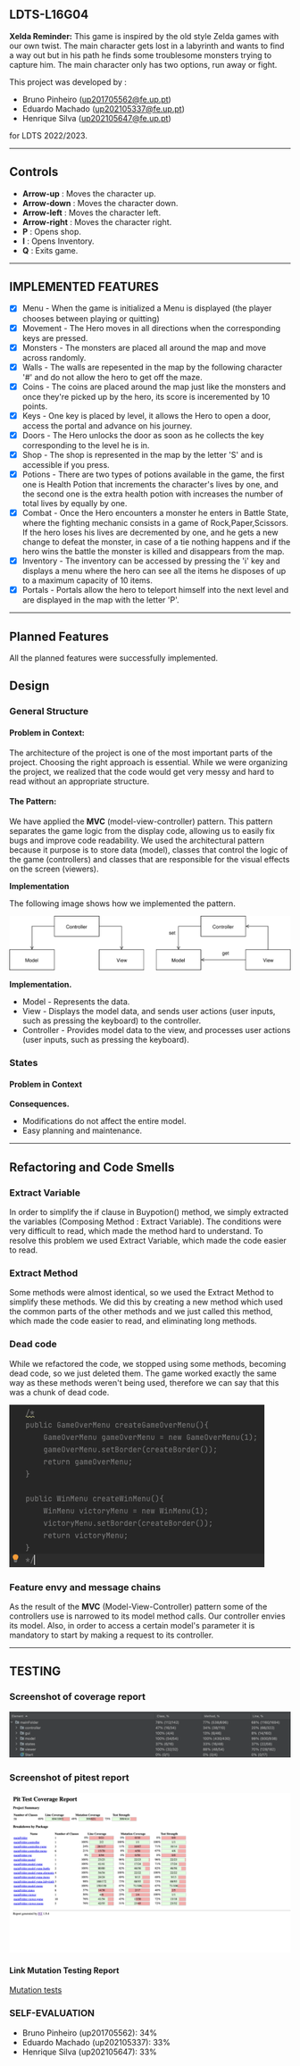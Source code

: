 ## LDTS-L16G04  <XELDA>

**Xelda Reminder:** This game is inspired by the old style Zelda games with our own twist.
The main character gets lost in a labyrinth and wants to find a way out but in his path he finds some troublesome monsters trying to capture him. 
The main character only has two options, run away or fight.


This project was developed by :
- Bruno Pinheiro (up201705562@fe.up.pt)
- Eduardo Machado (up202105337@fe.up.pt) 
- Henrique Silva (up202105647@fe.up.pt) 

for LDTS 2022/2023.

---
## Controls
- **Arrow-up** : Moves the character up.
- **Arrow-down** : Moves the character down.
- **Arrow-left** : Moves the character left.
- **Arrow-right** : Moves the character right.
- **P** : Opens shop.
- **I** : Opens Inventory.
- **Q** : Exits game.

---

## IMPLEMENTED FEATURES
- [x] Menu - When the game is initialized a Menu is displayed (the player chooses between playing or quitting)
- [x] Movement - The Hero moves in all directions when the corresponding keys are pressed.
- [x] Monsters - The monsters are placed all around the map and move across randomly.
- [x] Walls - The walls are repesented in the map by the following character '#' and do not allow the hero to get off the maze.
- [x] Coins - The coins are placed around the map just like the monsters and once they're picked up by the hero,
  its score is inceremented by 10 points.
- [x] Keys - One key is placed by level, it allows the Hero to open a door, access the portal and advance on his journey.
- [x] Doors - The Hero unlocks the door as soon as he collects the key corresponding to the level he is in.
- [x] Shop - The shop is represented in the map by the letter 'S' and is accessible if you press.
- [x] Potions - There are two types of potions available in the game, the first one is Health Potion that increments the character's lives by one,
  and the second one is the extra health potion with increases the number of total lives by equally by one.
- [x] Combat - Once the Hero encounters a monster he enters in Battle State, where the fighting mechanic consists
  in a game of Rock,Paper,Scissors. If the hero loses his lives are decremented by one, and he gets a new change to
  defeat the monster, in case of a tie nothing happens and if the hero wins the battle the monster is killed and disappears from the map.
- [x] Inventory - The inventory can be accessed by pressing the 'i' key and displays a menu where the hero can see all the items
  he disposes of up to a maximum capacity of 10 items.
- [x] Portals - Portals allow the hero to teleport himself into the next level and are displayed in the map with the letter 'P'.

---

## Planned Features

All the planned features were successfully implemented.

## Design

### General Structure
#### Problem in Context:

The architecture of the project is one of the most important parts of the project. Choosing the right approach is essential.
While we were organizing the project, we realized that the code would get very messy and hard to read without an appropriate structure.

#### The Pattern:

We have applied the **MVC** (model-view-controller) pattern. This pattern separates the game logic from the display code, allowing us to easily fix bugs and improve code readability.
We used the architectural pattern because it purpose is to store data (model), classes that control the logic of the game (controllers) and classes that are responsible for the visual effects on the screen (viewers).

**Implementation**

The following image shows how we implemented the pattern.

![](images/mvc.svg)

**Implementation.**
- Model - Represents the data.
- View - Displays the model data, and sends user actions (user inputs, such as pressing the keyboard) to the controller.
- Controller - Provides model data to the view, and processes user actions (user inputs, such as pressing the keyboard).

### States
#### Problem in Context

**Consequences.**
- Modifications do not affect the entire model.
- Easy planning and maintenance.

------

## Refactoring and Code Smells
### **Extract Variable**
In order to simplify the if clause in Buypotion() method, we simply extracted the variables (Composing Method : Extract Variable). The conditions were very difficult to read, which made the method hard to understand. To resolve this problem we used Extract Variable, which made the code easier to read.

### **Extract Method**
Some methods were almost identical, so we used the Extract Method to simplify these methods. We did this by creating a new method which used the common parts of the other methods and we just called this method, which made the code easier to read, and eliminating long methods.

### **Dead code**
While we refactored the code, we stopped using some methods, becoming dead code, so we just deleted them.
The game worked exactly the same way as these methods weren't being used, therefore we can say that this was a chunk of dead code.

![](images/deadcode.png)

### **Feature envy and message chains**
As the result of the **MVC** (Model-View-Controller) pattern some of the controllers use is narrowed to its model method calls. Our controller envies its model.
Also, in order to access a certain model's parameter it is mandatory to start by making a request to its controller.

---
## TESTING

### Screenshot of coverage report

![img](images/coverage.png)

### Screenshot of pitest report
![img](images/pitest.png)

#### Link Mutation Testing Report
[Mutation tests](../build/reports/pitest/202212241037/index.html)

### SELF-EVALUATION
- Bruno Pinheiro (up201705562): 34%
- Eduardo Machado (up202105337): 33%
- Henrique Silva (up202105647): 33%